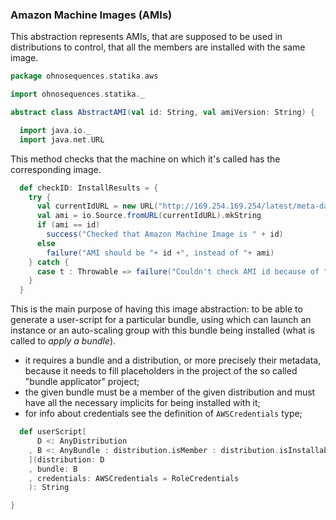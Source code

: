### Amazon Machine Images (AMIs)

This abstraction represents AMIs, that are supposed to be used in distributions
to control, that all the members are installed with the same image.


```scala
package ohnosequences.statika.aws

import ohnosequences.statika._

abstract class AbstractAMI(val id: String, val amiVersion: String) {

  import java.io._
  import java.net.URL
```

This method checks that the machine on which it's called has the corresponding image.

```scala
  def checkID: InstallResults = {
    try {
      val currentIdURL = new URL("http://169.254.169.254/latest/meta-data/ami-id")
      val ami = io.Source.fromURL(currentIdURL).mkString
      if (ami == id)
        success("Checked that Amazon Machine Image is " + id)
      else
        failure("AMI should be "+ id +", instead of "+ ami)
    } catch {
      case t : Throwable => failure("Couldn't check AMI id because of "+t.toString)
    }
  }
```

This is the main purpose of having this image abstraction: to be able to generate a 
user-script for a particular bundle, using which can launch an instance or an 
auto-scaling group with this bundle being installed (what is called to _apply a bundle_).
- it requires a bundle and a distribution, or more precisely their metadata, because it 
  needs to fill placeholders in the project of the so called "bundle applicator" project;
- the given bundle must be a member of the given distribution and must have all the 
  necessary implicits for being installed with it;
- for info about credentials see the definition of `AWSCredentials` type;

```scala
  def userScript[
      D <: AnyDistribution
    , B <: AnyBundle : distribution.isMember : distribution.isInstallable
    ](distribution: D
    , bundle: B
    , credentials: AWSCredentials = RoleCredentials
    ): String

}

```
